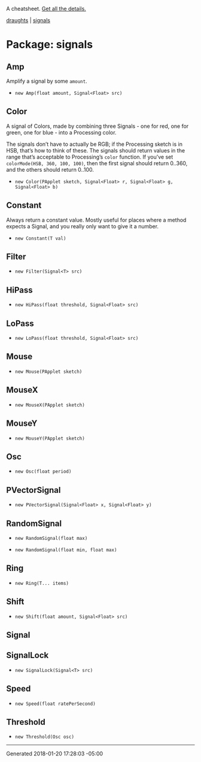 A cheatsheet.
[Get all the details.](https://github.com/danbernier/draughts)

[draughts](draughts) | [signals](signals)

# Package: signals


## Amp


<p>Amplify a signal by some <code>amount</code>.</p>



* `new Amp(float amount, Signal<Float> src)`


## Color


<p>A signal of Colors, made by combining three Signals - one for red, one for
green, one for blue - into a Processing color.</p>

<p>The signals don’t have to actually be RGB; if the Processing sketch is in
HSB, that’s how to think of these. The signals should return values in the
range that’s acceptable to Processing’s <code>color</code> function. If you’ve set
<code>colorMode(HSB, 360, 100, 100)</code>, then the first signal should return 0..360,
and the others should return 0..100.</p>



* `new Color(PApplet sketch, Signal<Float> r, Signal<Float> g, Signal<Float> b)`


## Constant


<p>Always return a constant value. Mostly useful for places where a method
expects a Signal, and you really only want to give it a number.</p>



* `new Constant(T val)`


## Filter





* `new Filter(Signal<T> src)`


## HiPass





* `new HiPass(float threshold, Signal<Float> src)`


## LoPass





* `new LoPass(float threshold, Signal<Float> src)`


## Mouse





* `new Mouse(PApplet sketch)`


## MouseX





* `new MouseX(PApplet sketch)`


## MouseY





* `new MouseY(PApplet sketch)`


## Osc





* `new Osc(float period)`


## PVectorSignal





* `new PVectorSignal(Signal<Float> x, Signal<Float> y)`


## RandomSignal





* `new RandomSignal(float max)`

* `new RandomSignal(float min, float max)`


## Ring





* `new Ring(T... items)`


## Shift





* `new Shift(float amount, Signal<Float> src)`


## Signal






## SignalLock





* `new SignalLock(Signal<T> src)`


## Speed





* `new Speed(float ratePerSecond)`


## Threshold





* `new Threshold(Osc osc)`



---------------

Generated 2018-01-20 17:28:03 -05:00
